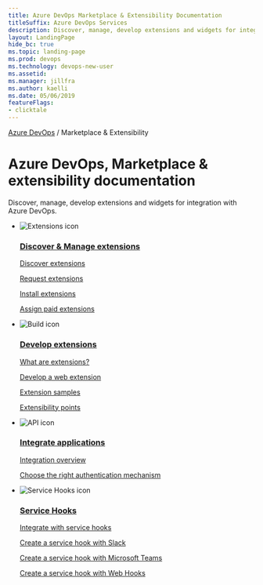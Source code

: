 ```yaml
---
title: Azure DevOps Marketplace & Extensibility Documentation 
titleSuffix: Azure DevOps Services
description: Discover, manage, develop extensions and widgets for integration with Azure DevOps 
layout: LandingPage
hide_bc: true
ms.topic: landing-page
ms.prod: devops 
ms.technology: devops-new-user
ms.assetid:  
ms.manager: jillfra 
ms.author: kaelli 
ms.date: 05/06/2019
featureFlags:
- clicktale 
---
```



<p><a href="/azure/devops/index">Azure DevOps</a>  /  Marketplace &amp; Extensibility</p>

# Azure DevOps, Marketplace & extensibility documentation 

Discover, manage, develop extensions and widgets for integration with Azure DevOps. 


<ul class="panelContent cardsF">
    <li>
        <div class="cardSize">
            <div class="cardPadding">
                <div class="card">
                    <div class="cardImageOuter">
                        <div class="cardImage">
                             <img src="https://docs.microsoft.com/media/common/i_extensions.svg" alt="Extensions icon" />
                        </div>
                    </div>
                    <div class="cardText">
                        <h3><a href="/azure/devops/marketplace/index">Discover &amp; Manage extensions</a></h3>
                        <p>
                            <a href="/azure/devops/marketplace/overview">Discover extensions</a>
                        </p>
                        <p>
                            <a href="/azure/devops/marketplace/request-extensions">Request extensions</a>
                        </p>
                        <p>
                            <a href="/azure/devops/marketplace/install-extension">Install extensions</a>
                        </p>
                        <p>
                            <a href="/azure/devops/marketplace/assign-paid-extensions">Assign paid extensions</a>
                        </p>
                    </div>
                </div>
            </div>
        </div>
    </li>
    <li>
        <div class="cardSize">
            <div class="cardPadding">
                <div class="card">
                    <div class="cardImageOuter">
                        <div class="cardImage">
                            <img src="https://docs.microsoft.com/media/common/i_build.svg" alt="Build icon" />
                        </div>
                    </div>
                    <div class="cardText">
                        <h3><a href="/azure/devops/extend/index">Develop extensions</a></h3>
                        <p>
                            <a href="/azure/devops/extend/overview">What are extensions?</a>
                        </p>
                        <p>
                            <a href="/azure/devops/extend/get-started/node">Develop a web extension </a>
                        </p>
                        <p>
                            <a href="/azure/devops/extend/develop/samples-overview">Extension samples</a>
                        </p>
                        <p>
                            <a href="/azure/devops/extend/reference/targets/overview">Extensibility points</a>
                        </p>
                    </div>
                </div>
            </div>
        </div>
    </li>
    <li>
        <div class="cardSize">
            <div class="cardPadding">
                <div class="card">
                    <div class="cardImageOuter">
                        <div class="cardImage">
                            <img src="https://docs.microsoft.com/media/common/i_api.svg" alt="API icon" />
                        </div>
                    </div>
                    <div class="cardText">
                        <h3><a href="/azure/devops/integrate/index">Integrate applications</a></h3>
                        <p>
                            <a href="/azure/devops/integrate">Integration overview</a>
                        </p>
                        <p>
                            <a href="/azure/devops/integrate/get-started/authentication/authentication-guidance">Choose the right authentication mechanism</a>
                        </p>
                    </div>
                </div>
            </div>
        </div>
    </li>
    <li>
        <div class="cardSize">
            <div class="cardPadding">
                <div class="card">
                    <div class="cardImageOuter">
                        <div class="cardImage">
                            <img src="https://docs.microsoft.com/media/common/i_service-hooks.svg" alt="Service Hooks icon" />
                        </div>
                    </div>
                    <div class="cardText">
                        <h3><a href="/azure/devops/service-hooks/index">Service Hooks</a></h3>
                        <p>
                            <a href="/azure/devops/service-hooks/overview">Integrate with service hooks</a>
                        </p>
                        <p>
                            <a href="/azure/devops/service-hooks/services/slack">Create a service hook with Slack</a>
                        </p>
                        <p>
                            <a href="/azure/devops/service-hooks/services/teams">Create a service hook with Microsoft Teams</a>
                        </p>
                        <p>
                            <a href="/azure/devops/service-hooks/services/webhooks">Create a service hook with Web Hooks</a>
                        </p>
                    </div>
                </div>
            </div>
        </div>
    </li>
</ul>
